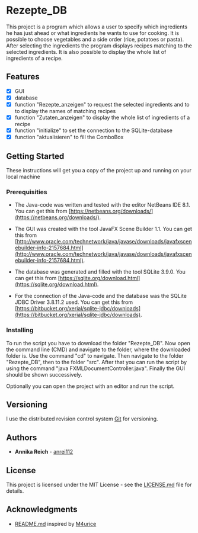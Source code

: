 # Rezepte_DB

This project is a program which allows a user to specify which ingredients he has just ahead 
or what ingredients he wants to use for cooking.
It is possible to choose vegetables and a side order (rice, potatoes or pasta).
After selecting the ingredients the program displays recipes matching to the selected ingredients.
It is also possible to display the whole list of ingredients of a recipe.

## Features

- [x] GUI
- [x] database
- [x] function "Rezepte_anzeigen" to request the selected ingredients and to to display the names of matching recipes
- [x] function "Zutaten_anzeigen" to display the whole list of ingredients of a recipe
- [x] function "initialize" to set the connection to the SQLite-database
- [x] function "aktualisieren" to fill the ComboBox

## Getting Started

These instructions will get you a copy of the project up and running on your local machine

### Prerequisities

- The Java-code was written and tested with the editor NetBeans IDE 8.1.
  You can get this from [https://netbeans.org/downloads/](https://netbeans.org/downloads/).
  
- The GUI was created with the tool JavaFX Scene Builder 1.1.
  You can get this from [http://www.oracle.com/technetwork/java/javase/downloads/javafxscenebuilder-info-2157684.html](http://www.oracle.com/technetwork/java/javase/downloads/javafxscenebuilder-info-2157684.html).
  
- The database was generated and filled with the tool SQLite 3.9.0.
  You can get this from [https://sqlite.org/download.html](https://sqlite.org/download.html).
  
- For the connection of the Java-code and the database was the SQLite JDBC Driver 3.8.11.2 used.
  You can get this from [https://bitbucket.org/xerial/sqlite-jdbc/downloads](https://bitbucket.org/xerial/sqlite-jdbc/downloads).

### Installing

To run the script you have to download the folder "Rezepte_DB".
Now open the command line (CMD) and navigate to the folder, where the downloaded folder is.
Use the command "cd" to navigate.
Then navigate to the folder "Rezepte_DB", then to the folder "src".
After that you can run the script by using the command "java FXMLDocumentController.java".
Finally the GUI should be shown successively.

Optionally you can open the project with an editor and run the script.

## Versioning

I use the distributed revision control system [Git](https://git-scm.com/) for versioning.

## Authors

* **Annika Reich** - [anrei112](https://github.com/anrei112)

## License

This project is licensed under the MIT License - see the [LICENSE.md](https://github.com/I4-Projektseminar-HHU-2016/seminar-project-anrei112/blob/master/LICENSE.md) file for details.

## Acknowledgments

* [README.md](https://github.com/I4-Projektseminar-HHU-2016/seminar-project-anrei112/blob/master/README.md) inspired by [M4urice](https://github.com/I4-Projektseminar-HHU-2016/info/blob/master/README-TEMPLATE.md)

